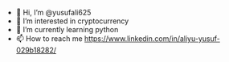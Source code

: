 - 👋 Hi, I’m @yusufali625
- 👀 I’m interested in cryptocurrency
- 🌱 I’m currently learning python
- 📫 How to reach me https://www.linkedin.com/in/aliyu-yusuf-029b18282/

<!---
yusufali625/yusufali625 is a ✨ special ✨ repository because its `README.md` (this file) appears on your GitHub profile.
You can click the Preview link to take a look at your changes.
--->

